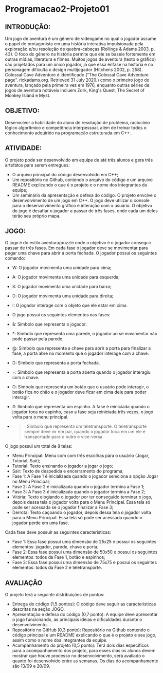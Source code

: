 # Programacao2-Projeto01

## INTRODUÇÃO:
Um jogo de aventura é um gênero de videogame no qual o jogador assume o papel de protagonista em uma história interativa impulsionada pela exploração e/ou resolução de quebra-cabeças (Rollings & Adams 2003, p. 43). O foco do gênero na história permite que ele se baseie fortemente em outras mídias, literatura e filmes. Muitos jogos de aventura (texto e gráfico) são projetados para um único jogador, já que essa ênfase na história e no personagem dificulta o design multijogador (Hitchens 2002, p. 258). Colossal Cave Adventure é identificado ("The Colossal Cave Adventure page". rickadams.org. Retrieved 31 July 2020.) como o primeiro jogo de aventura, lançado pela primeira vez em 1976, enquanto outras séries de jogos de aventura notáveis incluem Zork, King's Quest, The Secret of Monkey Island e Myst.

## OBJETIVO:
Desenvolver a habilidade do aluno de resolução de problema, raciocínio lógico algorítmico e competência interpessoal, além de treinar todos o conhecimento adquirido na programação estruturada em C++.

## ATIVIDADE:
O projeto pode ser desenvolvido em equipe de até três alunos e gera três artefatos para serem entregues:
  * O arquivo principal do código desenvolvido em C++;
  * Um repositório no Github, contendo o arquivo do código e um arquivo README explicando o que é o projeto e o nome dos integrantes da equipe;
  * Um seminário da apresentação e defesa do código.
O projeto envolve o desenvolvimento de um jogo em C++. O jogo deve utilizar o console para o desenvolvimento gráfico e interação com o usuário. O objetivo do jogo é desafiar o jogador a passar de três fases, onde cada um deles terão seu próprio mapa.

## JOGO:
O jogo é do estilo aventura/puzzle onde o objetivo é o jogador conseguir passar de três fases. Em cada fase o jogador deve se movimentar para pegar uma chave para abrir a porta fechada.
O jogador possui os seguintes comando:
  * W: O jogador movimenta uma unidade para cima;
  * A: O jogador movimenta uma unidade para esquerda;
  * S: O jogador movimenta uma unidade para baixo;
  * D: O jogador movimenta uma unidade para direita;
  * I: O jogador interage com o objeto que ele estar em cima.
  
  * O jogo possui os seguintes elementos nas fases:
  * &: Simbolo que representa o jogador.
  * *: Simbolo que representa uma parede, o jogador ao se movimentar não pode passar pela parede.
  * @: Simbolo que representa a chave para abrir a porta para finalizar a fase, a porta abre no momento que o jogador interage com a chave.
  * D: Simbolo que representa a porta fechada.
  * =: Simbolo que representa a porta aberta quando o jogador interagiu com a chave.
  * O: Simbolo que representa um botão que o usuário pode interagir, o botão fica no chão e o jogador deve ficar em cima dele para poder interagir.
  * #: Simbolo que representa um espinho. A fase é reiniciada quando o jogador toca no espinho, caso a fase seja reiniciada três vezes, o jogo volta para
  o menu principal.
  * >: Simbolo que representa um teletransporte. O teletransporte sempre deve vir em par, quando o jogador toca em um ele é transportado para o outro e vice-versa.
  
O jogo possui um total de 8 telas:
  * Menu Principal: Menu com com três escolhas para o usuário (Jogar, Tutorial, Sair);
  * Tutorial: Texto ensinando o jogador a jogar o jogo;
  * Sair: Texto de despedida e encerramento do programa;
  * Fase 1: A Fase 1 é inicializada quando o jogador seleciona a opção Jogar no Menu Principal;
  * Fase 2: A Fase 2 é inicializada quando o jogador termina a Fase 1;
  * Fase 3: A Fase 3 é inicializada quando o jogador termina a Fase 2;
  * Vitória: Texto elogiando o jogador por ter conseguido terminar o jogo, depois dessa tela o jogador volta para o Menu Principal. Essa tela só pode ser acessada se o jogador finalizar a Fase 3;
  * Derrota: Texto caçoando o jogador, depois dessa tela o jogador volta para o Menu Principal. Essa tela só pode ser acessada quando o jogador perde em uma fase.
     
Cada fase deve possuir as seguintes características:
  * Fase 1: Essa fase possui uma dimensão de 25x25 e possui os seguintes elementos: jogador, parede, chave e porta;
  * Fase 2: Essa fase possui uma dimensão de 50x50 e possui os seguintes elementos: todos da Fase 1, botão e espinhos;
  * Fase 3: Essa fase possui uma dimensão de 75x75 e possui os seguintes elementos: todos da Fase 2 e teletransporte.

## AVALIAÇÃO
O projeto terá a seguinte distribuições de pontos:
  * Entrega do código (1,5 pontos): O código deve seguir as características descritas na seção JOGO.
  * Apresentação e defesa do código (0,7 ponto): A equipe deve apresentar o jogo funcionando, as principais ideias e dificuldades durante o desenvolvimento.
  * Repositório no GitHub (0,3 ponto): Repositório no Github contendo o código principal e um README explicando o que é o projeto e seu jogo, assim como o nome dos integrantes da equipe.
  * Acompanhamento do projeto (0,5 ponto): Terá dois dias específicos para o acompanhamento dos projeto, para esses dias os alunos devem mostrar que houve processo no desenvolvimento, será avaliado o quanto foi desenvolvido entre as semanas. Os dias do acompanhamento são 13/09 e 20/09.
